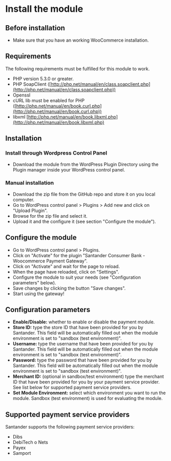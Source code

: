 # Install the module
## Before installation
* Make sure that you have an working WooCommerce installation.

## Requirements
The following requirements must be fulfilled for this module to work.
* PHP version 5.3.0 or greater.
* PHP SoapClient ([http://php.net/manual/en/class.soapclient.php](http://php.net/manual/en/class.soapclient.php))
* Openssl
* cURL lib must be enabled for PHP ([http://php.net/manual/en/book.curl.php](http://php.net/manual/en/book.curl.php))
* libxml [http://php.net/manual/en/book.libxml.php](http://php.net/manual/en/book.libxml.php)

## Installation
### Install through Wordpress Control Panel
* Download the module from the WordPress Plugin Directory using the Plugin manager inside your WordPress control panel.

### Manual installation
* Download the zip file from the GitHub repo and store it on you local computer.
* Go to WordPress control panel > Plugins > Add new and click on "Upload Plugin".
* Browse for the zip file and select it.
* Upload it and the configure it (see section "Configure the module").

## Configure the module
* Go to WordPress control panel > Plugins.
* Click on "Activate" for the plugin "Santander Consumer Bank - Woocommerce Payment Gateway".
* Click on "Activate" and wait for the page to reload.
* When the page have reloaded, click on "Settings".
* Configure the module to suit your needs (see "Configuration parameters" below).
* Save changes by clicking the button "Save changes".
* Start using the gateway!

## Configuration parameters
* **Enable/Disable:** whether to enable or disable the payment module.
* **Store ID:** type the store ID that have been provided for you by Santander. This field will be automatically filled out when the module environment is set to "sandbox (test environment)".
* **Username:** type the username that have been provided for you by Santander. This field will be automatically filled out when the module environment is set to "sandbox (test environment)".
* **Password:** type the password that have been provided for you by Santander. This field will be automatically filled out when the module environment is set to "sandbox (test environment)".
* **Merchant ID:** (optional in sandbox/test environment) type the merchant ID that have been provided for you by your payment service provider. See list below for supported payment service providers.
* **Set Module Environment:** select which environment you want to run the module. Sandbox (test environment) is used for evaluating the module.

## Supported payment service providers
Santander supports the following payment service providers:
* Dibs
* DebiTech o Nets
* Payex
* Samport